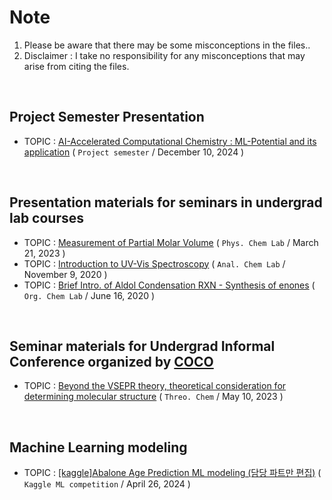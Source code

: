 # Note
1. Please be aware that there may be some misconceptions in the files.. 
2. Disclaimer : I take no responsibility for any misconceptions that may arise from citing the files.

<br/>

## Project Semester Presentation

* TOPIC  :  [AI-Accelerated Computational Chemistry : ML-Potential and its application](https://github.com/kangmg/presentation_materials/blob/main/final_1209_clean.pdf
) ( `Project semester` / December 10, 2024 )

<br/>

## Presentation materials for seminars in undergrad lab courses

* TOPIC  :  [Measurement of Partial Molar Volume](https://github.com/kangmg/presentation_materials/raw/main/physical_chem_lab.pdf
) ( `Phys. Chem Lab` / March 21, 2023 )
* TOPIC  :  [Introduction to UV-Vis Spectroscopy](https://github.com/kangmg/presentation_materials/raw/main/analytical_chem_lab.pdf
) ( `Anal. Chem Lab` / November 9, 2020 )
* TOPIC  :  [Brief Intro. of Aldol Condensation RXN - Synthesis of enones](https://github.com/kangmg/presentation_materials/raw/main/organic_chem_lab.pdf
) ( `Org. Chem Lab` / June 16, 2020 )

<br/>

## Seminar materials for Undergrad Informal Conference organized by [COCO](https://clubofchemistryoperation.notion.site/2e0e98c02a024d65aba7aee9f73fc717?v=0d99ffba95644234aa9d30ea49c0b1b9)

* TOPIC  :  [Beyond the VSEPR theory, theoretical consideration for determining molecular structure](https://github.com/kangmg/presentation_materials/raw/main/COCO_seminar.pdf
) ( `Threo. Chem` / May 10, 2023 )
  
<br/>

## Machine Learning modeling

* TOPIC  :  [[kaggle]Abalone Age Prediction ML modeling (담당 파트만 편집)](https://github.com/kangmg/presentation_materials/raw/main/kaggle_abalone.pdf
) ( `Kaggle ML competition` / April 26, 2024 )
